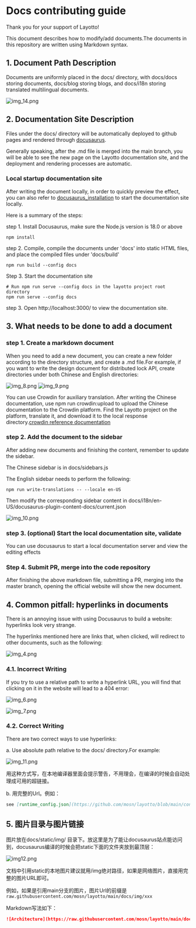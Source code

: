 # Docs contributing guide

Thank you for your support of Layotto!

This document describes how to modify/add documents.The documents in this repository are written using Markdown syntax.

## 1. Document Path Description

Documents are uniformly placed in the docs/ directory, with docs/docs storing documents, docs/blog storing blogs, and docs/i18n storing translated multilingual documents.

![img\_14.png](/img/development/doc/img_14.png)

## 2. Documentation Site Description

Files under the docs/ directory will be automatically deployed to github pages and rendered through [docusaurus](https://docusaurus.io/).

Generally speaking, after the .md file is merged into the main branch, you will be able to see the new page on the Layotto documentation site, and the deployment and rendering processes are automatic.

### Local startup documentation site

After writing the document locally, in order to quickly preview the effect, you can also refer to [docusaurus_installation](https://docusaurus.io/docs/installation) to start the documentation site locally.

Here is a summary of the steps:

step 1. Install Docusaurus, make sure the Node.js version is 18.0 or above

```shell
npm install
```

step 2. Compile, compile the documents under 'docs' into static HTML files, and place the compiled files under 'docs/build'

```shell
npm run build --config docs
```

Step 3. Start the documentation site

```shell
# Run npm run serve --config docs in the layotto project root directory
npm run serve --config docs
```

step 3. Open http://localhost:3000/ to view the documentation site.

## 3. What needs to be done to add a document

### step 1. Create a markdown document

When you need to add a new document, you can create a new folder according to the directory structure, and create a .md file.For example, if you want to write the design document for distributed lock API, create directories under both Chinese and English directories:

![img\_8.png](/img/development/doc/img_8.png)
![img\_9.png](/img/development/doc/img_9.png)

You can use Crowdin for auxiliary translation. After writing the Chinese documentation, use npm run crowdin:upload to upload the Chinese documentation to the Crowdin platform. Find the Layotto project on the platform, translate it, and download it to the local response directory.[crowdin reference documentation](https://docusaurus.io/docs/i18n/crowdin)

### step 2. Add the document to the sidebar

After adding new documents and finishing the content, remember to update the sidebar.

The Chinese sidebar is in docs/sidebars.js

The English sidebar needs to perform the following:

```shell
npm run write-translations -- --locale en-US
```

Then modify the corresponding sidebar content in docs/i18n/en-US/docusaurus-plugin-content-docs/current.json

![img\_10.png](/img/development/doc/img_10.png)

### step 3. (optional) Start the local documentation site, validate

You can use docusaurus to start a local documentation server and view the editing effects

### Step 4. Submit PR, merge into the code repository

After finishing the above markdown file, submitting a PR, merging into the master branch, opening the official website will show the new document.

## 4. Common pitfall: hyperlinks in documents

There is an annoying issue with using Docusaurus to build a website: hyperlinks look very strange.

The hyperlinks mentioned here are links that, when clicked, will redirect to other documents, such as the following:

![img\_4.png](/img/development/doc/img_4.png)

### 4.1. Incorrect Writing

If you try to use a relative path to write a hyperlink URL, you will find that clicking on it in the website will lead to a 404 error:

![img\_6.png](/img/development/doc/img_6.png)

![img\_7.png](/img/development/doc/img_7.png)

### 4.2. Correct Writing

There are two correct ways to use hyperlinks:

a. Use absolute path relative to the docs/ directory.For example:

![img\_11.png](/img/development/doc/img_11.png)

用这种方式写，在本地编译器里面会提示警告，不用理会，在编译的时候会自动处理成可用的超链接。

b. 用完整的Url。例如：

```markdown
see [runtime_config.json](https://github.com/mosn/layotto/blob/main/configs/runtime_config.json):
```

## 5. 图片目录与图片链接

图片放在docs/static/img/ 目录下。放这里是为了能让docusaurus站点能访问到，docusaurus编译的时候会把static下面的文件夹放到最顶层：

![img12.png](/img/development/doc/img_12.png)

文档中引用static的本地图片建议就用/img绝对路径，如果是网络图片，直接用完整的图片URL即可。

例如，如果是引用main分支的图片，图片Url的前缀是`raw.githubusercontent.com/mosn/layotto/main/docs/img/xxx`

Markdown写法如下：

```markdown
![Architecture](https://raw.githubusercontent.com/mosn/layotto/main/docs/img/runtime-architecture.png)
```
